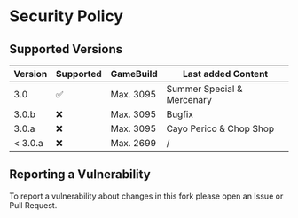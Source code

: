 # Security Policy

## Supported Versions

| Version | Supported          | GameBuild | Last added Content         |
| ------- | ------------------ | --------- | -------------------------- |
| 3.0     | :white_check_mark: | Max. 3095 | Summer Special & Mercenary |
| 3.0.b   | :x:                | Max. 3095 | Bugfix                     |
| 3.0.a   | :x:                | Max. 3095 | Cayo Perico & Chop Shop    |
| < 3.0.a | :x:                | Max. 2699 | /                          |

## Reporting a Vulnerability

To report a vulnerability about changes in this fork please open an Issue or Pull Request.
